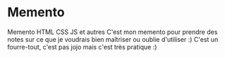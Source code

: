 # Memento
Memento HTML CSS JS et autres
C'est mon memento pour prendre des notes sur ce que je voudrais bien maîtriser ou oublie d'utiliser :)
C'est un fourre-tout, c'est pas jojo mais c'est très pratique :)
